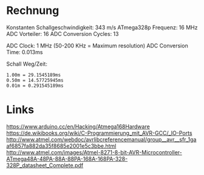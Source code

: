 # Rechnung
Konstanten
    Schallgeschwindigkeit: 343 m/s
    ATmega328p Frequenz: 16 MHz
    ADC Vorteiler: 16
    ADC Conversion Cycles: 13

ADC Clock: 1 MHz (50-200 KHz = Maximum resolution)
ADC Conversion Time: 0.013ms 

Schall Weg/Zeit:

    1.00m = 29.1545189ms
    0.50m = 14.57725945ms
    0.01m = 0.291545189ms


# Links
https://www.arduino.cc/en/Hacking/Atmega168Hardware
https://de.wikibooks.org/wiki/C-Programmierung_mit_AVR-GCC/_IO-Ports
http://www.atmel.com/webdoc/avrlibcreferencemanual/group__avr__sfr_1gaaf6857fa882da35f8685e2001e5c3bbe.html
http://www.atmel.com/images/Atmel-8271-8-bit-AVR-Microcontroller-ATmega48A-48PA-88A-88PA-168A-168PA-328-328P_datasheet_Complete.pdf
